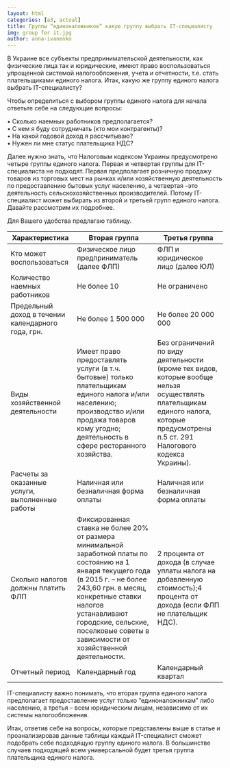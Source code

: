 ```yaml
---
layout: html
categories: [a3, actual]
title: Группы “единоналожников” какую группу выбрать IT-специалисту
img: group for it.jpg
author: anna-ivanenko
--- 
```

В Украине все субъекты предпринимательской деятельности,  как физические лица так и юридические, имеют право воспользоваться
упрощенной системой налогообложения, учета и отчетности, т.е. стать плательщиками единого налога. Итак, какую же группу
единого налога выбрать IT-специалисту?

Чтобы определиться с выбором группы единого налога для начала ответьте себе на следующие вопросы: 

•	Сколько наемных работников предполагается?  
•	С кем я буду сотрудничать (кто мои контрагенты)?  
•	На какой годовой доход я рассчитываю?  
•	Нужен ли мне статус плательщика НДС?  

Далее нужно знать, что Налоговым кодексом Украины предусмотрено четыре группы единого налога. Первая и четвертая
группы для IT-специалиста не подходят. Первая предполагает розничную продажу товаров из торговых мест на рынках и/или
хозяйственную деятельность по предоставлению бытовых услуг населению, а четвертая –это деятельность сельскохозяйственных
производителей. Потому  IT-специалист может выбирать из второй и третьей групп единого налога. Давайте рассмотрим их 
подробнее.

Для Вашего удобства предлагаю таблицу.

|Характеристика	|Вторая группа|	Третья группа|
|---------------|-------------|--------------|
|Кто может воспользоваться|Физическое лицо предприниматель (далее ФЛП)|ФЛП и юридическое лицо (далее ЮЛ)|
|Количество наемных работников|Не более 10	|Не ограничено|
|Предельный доход в течении календарного года, грн.|Не более 1 500 000|Не более 20 000 000|
|Виды хозяйственной деятельности|Имеет право предоставлять услуги (в т.ч. бытовые) только плательщикам единого налога и/или населению; производство и/или продажа товаров кому угодно; деятельность в сфере ресторанного хозяйства. |Без ограничений по виду деятельности (кроме тех видов, которые вообще нельзя осуществлять плательщикам единого налога, которые предусмотрены п.5 ст. 291 Налогового кодекса Украины).|
|Расчеты за оказанные услуги, выполненные работы|Наличная или безналичная форма оплаты|	Наличная или безналичная форма оплаты|
|Сколько налогов должны платить ФЛП | Фиксированная ставка не более 20% от размера минимальной заработной платы по состоянию на 1 января текущего года (в 2015 г. – не более 243,60 грн. в месяц, конкретные ставки налогов устанавливают городские, сельские, поселковые советы в зависимости от хозяйственной деятельности.| 2 процента от дохода (в случае уплаты налога на добавленную стоимость);4 процента от дохода (если ФЛП не плательщик НДС).|
|Отчетный период|Календарный год|Календарный квартал|

 
IT-специалисту важно понимать, что вторая группа единого налога предполагает предоставление услуг только “единоналожникам” 
либо населению, а третья – всем юридическим лицам, независимо от их системы налогообложения.

Итак, ответив себе на вопросы, которые представлены выше в статье и проанализировав данные таблицы каждый IT-специалист 
сможет подобрать себе подходящую группу единого налога. В большинстве случаев подходящей всем универсальной будет третья 
группа плательщика единого налога.